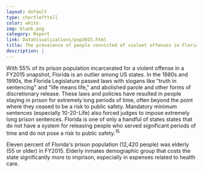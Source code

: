 ```yaml
---
layout: default
type: chartlefttall
color: white
img: blank.png
category: Report
link: DataVisualizations/pop2015.html
title: The prevalence of people convicted of violent offenses in Florida's prison population is in part the result of parole policies and mandatory minimum sentencing.
description: |
---
```

With 55% of its prison population incarcerated for a violent offense in a FY2015 snapshot, Florida is an outlier among US states. In the 1980s and 1990s, the Florida Legislature passed laws with slogans like "truth in sentencing" and "life means life," and abolished parole and other forms of discretionary release. These laws and policies have resulted in people staying in prison for extremely long periods of time, often beyond the point where they ceased to be a risk to public safety. Mandatory minimum sentences (especially 10-20-Life) also forced judges to impose extremely long prison sentences. Florida is one of only a handful of states states that do not have a system for releasing people who served significant periods of time and do not pose a risk to public safety.<sup>15</sup>

Eleven percent of Florida's prison population (12,420 people) was elderly (55 or older) in FY2015. Elderly inmates demographic group that costs the state significantly more to imprison, especially in expenses related to health care.

